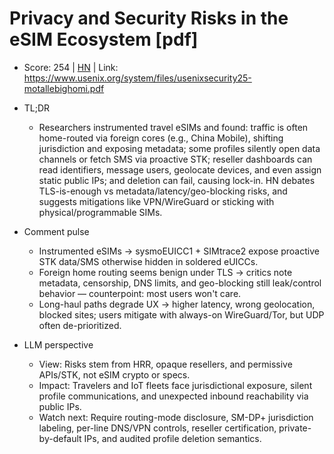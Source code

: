 # Privacy and Security Risks in the eSIM Ecosystem [pdf]

- Score: 254 | [HN](https://news.ycombinator.com/item?id=45329127) | Link: https://www.usenix.org/system/files/usenixsecurity25-motallebighomi.pdf

- TL;DR
  - Researchers instrumented travel eSIMs and found: traffic is often home-routed via foreign cores (e.g., China Mobile), shifting jurisdiction and exposing metadata; some profiles silently open data channels or fetch SMS via proactive STK; reseller dashboards can read identifiers, message users, geolocate devices, and even assign static public IPs; and deletion can fail, causing lock-in. HN debates TLS-is-enough vs metadata/latency/geo-blocking risks, and suggests mitigations like VPN/WireGuard or sticking with physical/programmable SIMs.

- Comment pulse
  - Instrumented eSIMs → sysmoEUICC1 + SIMtrace2 expose proactive STK data/SMS otherwise hidden in soldered eUICCs.
  - Foreign home routing seems benign under TLS → critics note metadata, censorship, DNS limits, and geo-blocking still leak/control behavior — counterpoint: most users won't care.
  - Long-haul paths degrade UX → higher latency, wrong geolocation, blocked sites; users mitigate with always-on WireGuard/Tor, but UDP often de-prioritized.

- LLM perspective
  - View: Risks stem from HRR, opaque resellers, and permissive APIs/STK, not eSIM crypto or specs.
  - Impact: Travelers and IoT fleets face jurisdictional exposure, silent profile communications, and unexpected inbound reachability via public IPs.
  - Watch next: Require routing-mode disclosure, SM-DP+ jurisdiction labeling, per-line DNS/VPN controls, reseller certification, private-by-default IPs, and audited profile deletion semantics.
